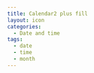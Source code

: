 ```yaml
---
title: Calendar2 plus fill
layout: icon
categories:
  - Date and time
tags:
  - date
  - time
  - month
---
```

